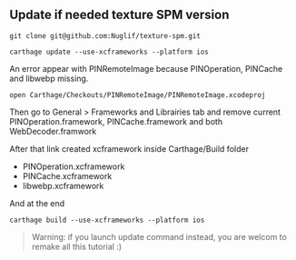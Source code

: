 ## Update if needed texture SPM version

`git clone git@github.com:Nuglif/texture-spm.git`

`carthage update --use-xcframeworks --platform ios`

An error appear with PINRemoteImage because PINOperation, PINCache and libwebp missing.

`open Carthage/Checkouts/PINRemoteImage/PINRemoteImage.xcodeproj`

Then go to General > Frameworks and Librairies tab and remove current PINOperation.framework, PINCache.framework and both 
WebDecoder.framwork

After that link created xcframework inside Carthage/Build folder 
 - PINOperation.xcframework
 - PINCache.xcframework
 - libwebp.xcframework

And at the end

`carthage build --use-xcframeworks --platform ios`

> Warning: if you launch update command instead, you are welcom to remake all this tutorial :)
